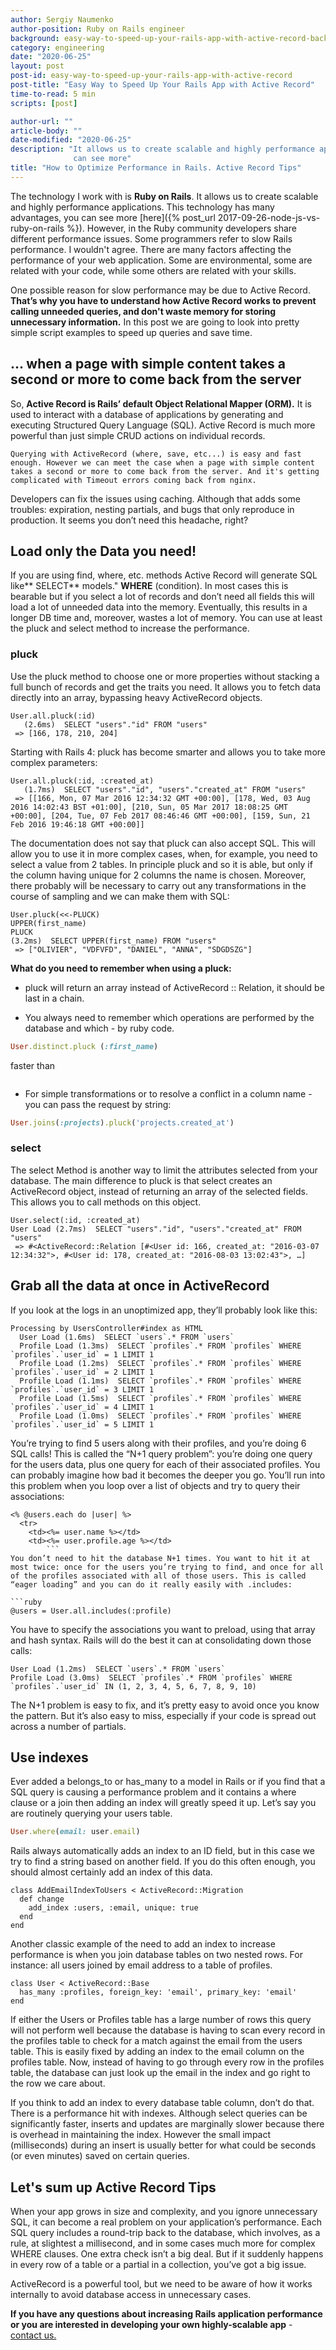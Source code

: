 ```yaml
---
author: Sergiy Naumenko
author-position: Ruby on Rails engineer
background: easy-way-to-speed-up-your-rails-app-with-active-record-back
category: engineering
date: "2020-06-25"
layout: post
post-id: easy-way-to-speed-up-your-rails-app-with-active-record
post-title: "Easy Way to Speed Up Your Rails App with Active Record"
time-to-read: 5 min
scripts: [post]

author-url: ""
article-body: ""
date-modified: "2020-06-25"
description: "It allows us to create scalable and highly performance applications. This technology has many advantages, you
              can see more"
title: "How to Optimize Performance in Rails. Active Record Tips"
---
```


The technology I work with is **Ruby on Rails**. It allows us to create scalable and highly performance applications. This technology has many advantages, you can see more [here]({% post_url 2017-09-26-node-js-vs-ruby-on-rails %}). However, in the Ruby community developers share different performance issues. Some programmers refer to slow Rails performance. I wouldn't agree. There are many factors affecting the performance of your web application. Some are environmental, some are related with your code, while some others are related with your skills.

One possible reason for slow performance may be due to Active Record. **That’s why you have to understand how Active Record works to prevent calling unneeded queries, and don't waste memory for storing unnecessary information.** In this post we are going to look into pretty simple script examples to speed up queries and save time.

## ... when a page with simple content takes a second or more to come back from the server

So, **Active Record is Rails’ default Object Relational Mapper (ORM).** It is used to interact with a database of applications by generating and executing Structured Query Language (SQL). Active Record is much more powerful than just simple CRUD actions on individual records.

	Querying with ActiveRecord (where, save, etc...) is easy and fast enough. However we can meet the case when a page with simple content takes a second or more to come back from the server. And it's getting complicated with Timeout errors coming back from nginx.

Developers can fix the issues using caching. Although that adds some troubles: expiration, nesting partials, and bugs that only reproduce in production. It seems you don’t need this headache, right?

## Load only the Data you need!
If you are using find, where, etc. methods Active Record will generate SQL like** SELECT** models." **WHERE** (condition). In most cases this is bearable but if you select a lot of records and don’t need all fields this will load a lot of unneeded data into the memory. Eventually, this results in a longer DB time and, moreover, wastes a lot of memory. You can use at least the pluck and select method to increase the performance.

### pluck
Use the pluck method to choose one or more properties without stacking a full bunch of records and get the traits you need. It allows you to fetch data directly into an array, bypassing heavy ActiveRecord objects.

```rails
User.all.pluck(:id)
   (2.6ms)  SELECT "users"."id" FROM "users"
 => [166, 178, 210, 204]
```

Starting with Rails 4: pluck has become smarter and allows you to take more complex parameters:

```rails
User.all.pluck(:id, :created_at)
   (1.7ms)  SELECT "users"."id", "users"."created_at" FROM "users"
 => [[166, Mon, 07 Mar 2016 12:34:32 GMT +00:00], [178, Wed, 03 Aug 2016 14:02:43 BST +01:00], [210, Sun, 05 Mar 2017 18:08:25 GMT +00:00], [204, Tue, 07 Feb 2017 08:46:46 GMT +00:00], [159, Sun, 21 Feb 2016 19:46:18 GMT +00:00]]
 ```

 The documentation does not say that pluck can also accept SQL. This will allow you to use it in more complex cases, when, for example, you need to select a value from 2 tables. In principle pluck and so it is able, but only if the column having unique for 2 columns the name is chosen. Moreover, there probably will be necessary to carry out any transformations in the course of sampling and we can make them with SQL:

```rails
User.pluck(<<-PLUCK)
UPPER(first_name)
PLUCK
(3.2ms)  SELECT UPPER(first_name) FROM "users"
 => ["OLIVIER", "VDFVFD", "DANIEL", "ANNA", "SDGDSZG"]
 ```

**What do you need to remember when using a pluck:**

*  pluck will return an array instead of ActiveRecord :: Relation, it should be last in a chain.

*  You always need to remember which operations are performed by the database and which - by ruby code.

```ruby
User.distinct.pluck (:first_name)
```

faster than
```ruby User.pluck(:first_name).uniq.
```

*  For simple transformations or to resolve a conflict in a column name - you can pass the request by string:

```ruby
User.joins(:projects).pluck('projects.created_at')
```

### select

The select Method is another way to limit the attributes selected from your database. The main difference to pluck is that select creates an ActiveRecord object, instead of returning an array of the selected fields. This allows you to call methods on this object.

```rails
User.select(:id, :created_at)
User Load (2.7ms)  SELECT "users"."id", "users"."created_at" FROM "users"
 => #<ActiveRecord::Relation [#<User id: 166, created_at: "2016-03-07 12:34:32">, #<User id: 178, created_at: "2016-08-03 13:02:43">, …]
 ```

## Grab all the data at once in ActiveRecord

If you look at the logs in an unoptimized app, they’ll probably look like this:

```rails
Processing by UsersController#index as HTML
  User Load (1.6ms)  SELECT `users`.* FROM `users`
  Profile Load (1.3ms)  SELECT `profiles`.* FROM `profiles` WHERE `profiles`.`user_id` = 1 LIMIT 1
  Profile Load (1.2ms)  SELECT `profiles`.* FROM `profiles` WHERE `profiles`.`user_id` = 2 LIMIT 1
  Profile Load (1.1ms)  SELECT `profiles`.* FROM `profiles` WHERE `profiles`.`user_id` = 3 LIMIT 1
  Profile Load (1.5ms)  SELECT `profiles`.* FROM `profiles` WHERE `profiles`.`user_id` = 4 LIMIT 1
  Profile Load (1.0ms)  SELECT `profiles`.* FROM `profiles` WHERE `profiles`.`user_id` = 5 LIMIT 1
```

You’re trying to find 5 users along with their profiles, and you’re doing 6 SQL calls! This is called the “N+1 query problem”: you’re doing one query for the users data, plus one query for each of their associated profiles. You can probably imagine how bad it becomes the deeper you go. You’ll run into this problem when you loop over a list of objects and try to query their associations:

```rails
<% @users.each do |user| %>
  <tr>
    <td><%= user.name %></td>
    <td><%= user.profile.age %></td>
		```
You don’t need to hit the database N+1 times. You want to hit it at most twice: once for the users you’re trying to find, and once for all of the profiles associated with all of those users. This is called “eager loading” and you can do it really easily with .includes:

```ruby
@users = User.all.includes(:profile)
```
You have to specify the associations you want to preload, using that array and hash syntax. Rails will do the best it can at consolidating down those calls:

```rails
User Load (1.2ms)  SELECT `users`.* FROM `users`
Profile Load (3.0ms)  SELECT `profiles`.* FROM `profiles` WHERE `profiles`.`user_id` IN (1, 2, 3, 4, 5, 6, 7, 8, 9, 10)
```

The N+1 problem is easy to fix, and it’s pretty easy to avoid once you know the pattern. But it’s also easy to miss, especially if your code is spread out across a number of partials.

## Use indexes

Ever added a belongs_to or has_many to a model in Rails or if you find that a SQL query is causing a performance problem and it contains a where clause or a join then adding an index will greatly speed it up.
	Let’s say you are routinely querying your users table.

```ruby
User.where(email: user.email)
```
Rails always automatically adds an index to an ID field, but in this case we try to find a string based on another field. If you do this often enough, you should almost certainly add an index of this data.

```rails
class AddEmailIndexToUsers < ActiveRecord::Migration
  def change
    add_index :users, :email, unique: true
  end
end
```
Another classic example of the need to add an index to increase performance is when you join database tables on two nested rows. For instance: all users joined by email address to a table of profiles.

```rails
class User < ActiveRecord::Base
  has_many :profiles, foreign_key: 'email', primary_key: 'email'
end
```
If either the Users or Profiles table has a large number of rows this query will not perform well because the database is having to scan every record in the profiles table to check for a match against the email from the users table. This is easily fixed by adding an index to the email column on the profiles table. Now, instead of having to go through every row in the profiles table, the database can just look up the email in the index and go right to the row we care about.

If you think to add an index to every database table column, don’t do that. There is a performance hit with indexes. Although select queries can be significantly faster, inserts and updates are marginally slower because there is overhead in maintaining the index. However the small impact (milliseconds) during an insert is usually better for what could be seconds (or even minutes) saved on certain queries.

## Let's sum up Active Record Tips

When your app grows in size and complexity, and you ignore unnecessary SQL, it can become a real problem on your application’s performance. Each SQL query includes a round-trip back to the database, which involves, as a rule, at slightest a millisecond, and in some cases much more for complex WHERE clauses. One extra check isn’t a big deal. But if it suddenly happens in every row of a table or a partial in a collection, you’ve got a big issue.

ActiveRecord is a powerful tool, but we need to be aware of how it works internally to avoid database access in unnecessary cases.

**If you have any questions about increasing Rails application performance or you are interested in developing your own highly-scalable app** - [contact us.](/contacts)
